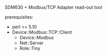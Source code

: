 SDM630 + Modbus/TCP Adapter
read-out tool

prerequisites:
 * perl >= 5.10
 * Device::Modbus::TCP::Client
   * Device::Modbus
   * Net::Server
   * Role::Tiny
